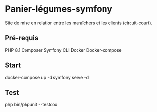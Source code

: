 # Panier-légumes-symfony

Site de mise en relation entre les maraîchers et les clients (circuit-court).

## Pré-requis

PHP 8.1
Composer
Symfony CLI
Docker
Docker-compose

## Start

docker-compose up -d
symfony serve -d

## Test

php bin/phpunit --testdox

